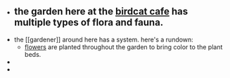 - the garden here at the [birdcat cafe](https://garden.birdcat.cafe) has multiple types of flora and fauna.
	-
- the [[gardener]] around here has a system. here's a rundown:
	- [flowers](flower) are planted throughout the garden to bring color to the plant beds.
-
-